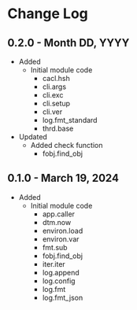 # Change Log

## 0.2.0 - Month DD, YYYY
* Added
    * Initial module code
        * cacl.hsh
        * cli.args
        * cli.exc
        * cli.setup
        * cli.ver
        * log.fmt_standard
        * thrd.base
* Updated
    * Added check function
        * fobj.find_obj

## 0.1.0 - March 19, 2024

* Added
    * Initial module code
        * app.caller
        * dtm.now
        * environ.load
        * environ.var
        * fmt.sub
        * fobj.find_obj
        * iter.iter
        * log.append
        * log.config
        * log.fmt
        * log.fmt_json

